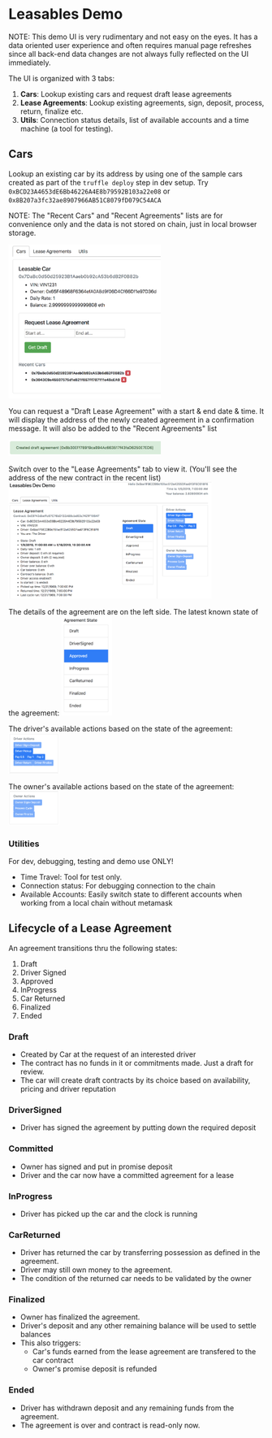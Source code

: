 


# Leasables Demo

NOTE: This demo UI is very rudimentary and not easy on the eyes. It has a data oriented user experience and often requires manual page refreshes since all back-end data changes are not always fully reflected on the UI immediately.

The UI is organized with 3 tabs: 
1. **Cars**: Lookup existing cars and request draft lease agreements
2. **Lease Agreements**: Lookup existing agreements, sign, deposit, process, return, finalize etc. 
3. **Utils**: Connection status details, list of available accounts and a time machine (a tool for testing).
 
## Cars

Lookup an existing car by its address by using one of the sample cars created as part of the `truffle deploy` step in dev setup. Try `0xBCD23A4653dE6Bb46226A4E8b79592B103a22e08` or `0x8B207a3fc32ae8907966AB51C8079fD079C54ACA`

NOTE: The "Recent Cars" and "Recent Agreements" lists are for convenience only and the data is not stored on chain, just in local browser storage.

<img src="images/cars_tab_request_draft_agreement.png" width="300">

You can request a "Draft Lease Agreement" with a start & end date & time. It will display the address of the newly created agreement in a confirmation message. It will also be added to the "Recent Agreements" list

<img src="images/created_draft_agreement_0xE9742dbef.png" width="300">

Switch over to the "Lease Agreements" tab to view it. (You'll see the address of the new contract in the recent list)
<img src="images/new_contract_draft.png" width="400">

The details of the agreement are on the left side. The latest known state of the agreement: 
<img src="images/agreement_state.png" width="100">

The driver's available actions based on the state of the agreement:
<img src="images/driver_actions.png" width="100">

The owner's available actions based on the state of the agreement:
<img src="images/owner_actions.png" width="100">

### Utilities
For dev, debugging, testing and demo use ONLY!
* Time Travel: Tool for test only.
* Connection status: For debugging connection to the chain
* Available Accounts: Easily switch state to different accounts when working from a local chain without metamask


## Lifecycle of a Lease Agreement 

An agreement transitions thru the following states:
 1. Draft
 2. Driver Signed
 3. Approved
 4. InProgress
 5. Car Returned
 6. Finalized
 7. Ended

### Draft
  * Created by Car at the request of an interested driver
  * The contract has no funds in it or commitments made. Just a draft for review.
  * The car will create draft contracts by its choice based on availability, pricing and driver reputation

### DriverSigned
  * Driver has signed the agreement by putting down the required deposit

### Committed
  * Owner has signed and put in promise deposit
  * Driver and the car now have a committed agreement for a lease
  
### InProgress
  * Driver has picked up the car and the clock is running

### CarReturned
  * Driver has returned the car by transferring possession as defined in the agreement.
  * Driver may still own money to the agreement.
  * The condition of the returned car needs to be validated by the owner
  
### Finalized
  * Owner has finalized the agreement. 
  * Driver's deposit and any other remaining balance will be used to settle balances
  * This also triggers:
    * Car's funds earned from the lease agreement are transfered to the car contract
    * Owner's promise deposit is refunded

### Ended
  * Driver has withdrawn deposit and any remaining funds from the agreement.
  * The agreement is over and contract is read-only now.



